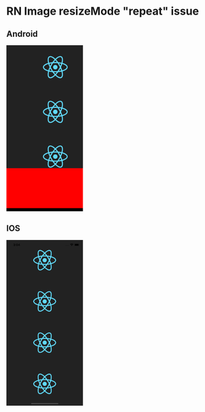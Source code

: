 # RN Image resizeMode "repeat" issue

## Android

<img src="assets/android.png" alt="drawing" width="200"/>

## IOS

<img src="assets/ios.png" alt="drawing" width="200"/>
